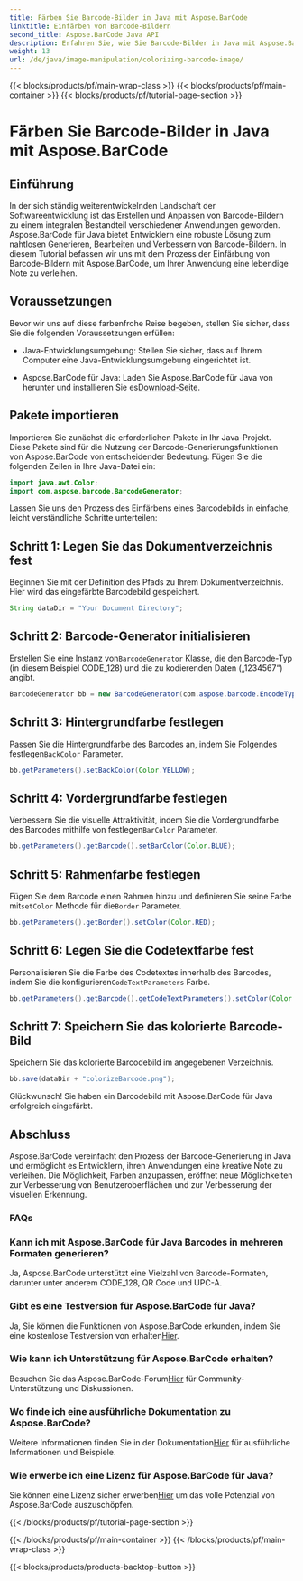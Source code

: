 ```yaml
---
title: Färben Sie Barcode-Bilder in Java mit Aspose.BarCode
linktitle: Einfärben von Barcode-Bildern
second_title: Aspose.BarCode Java API
description: Erfahren Sie, wie Sie Barcode-Bilder in Java mit Aspose.BarCode mühelos einfärben. Befolgen Sie unsere Schritt-für-Schritt-Anleitung für lebendige und optisch ansprechende Ergebnisse.
weight: 13
url: /de/java/image-manipulation/colorizing-barcode-image/
---
```


{{< blocks/products/pf/main-wrap-class >}}
{{< blocks/products/pf/main-container >}}
{{< blocks/products/pf/tutorial-page-section >}}

# Färben Sie Barcode-Bilder in Java mit Aspose.BarCode


## Einführung

In der sich ständig weiterentwickelnden Landschaft der Softwareentwicklung ist das Erstellen und Anpassen von Barcode-Bildern zu einem integralen Bestandteil verschiedener Anwendungen geworden. Aspose.BarCode für Java bietet Entwicklern eine robuste Lösung zum nahtlosen Generieren, Bearbeiten und Verbessern von Barcode-Bildern. In diesem Tutorial befassen wir uns mit dem Prozess der Einfärbung von Barcode-Bildern mit Aspose.BarCode, um Ihrer Anwendung eine lebendige Note zu verleihen.

## Voraussetzungen

Bevor wir uns auf diese farbenfrohe Reise begeben, stellen Sie sicher, dass Sie die folgenden Voraussetzungen erfüllen:

- Java-Entwicklungsumgebung: Stellen Sie sicher, dass auf Ihrem Computer eine Java-Entwicklungsumgebung eingerichtet ist.

-  Aspose.BarCode für Java: Laden Sie Aspose.BarCode für Java von herunter und installieren Sie es[Download-Seite](https://releases.aspose.com/barcode/java/).

## Pakete importieren

Importieren Sie zunächst die erforderlichen Pakete in Ihr Java-Projekt. Diese Pakete sind für die Nutzung der Barcode-Generierungsfunktionen von Aspose.BarCode von entscheidender Bedeutung. Fügen Sie die folgenden Zeilen in Ihre Java-Datei ein:

```java
import java.awt.Color;
import com.aspose.barcode.BarcodeGenerator;
```

Lassen Sie uns den Prozess des Einfärbens eines Barcodebilds in einfache, leicht verständliche Schritte unterteilen:

## Schritt 1: Legen Sie das Dokumentverzeichnis fest

Beginnen Sie mit der Definition des Pfads zu Ihrem Dokumentverzeichnis. Hier wird das eingefärbte Barcodebild gespeichert.

```java
String dataDir = "Your Document Directory";
```

## Schritt 2: Barcode-Generator initialisieren

 Erstellen Sie eine Instanz von`BarcodeGenerator` Klasse, die den Barcode-Typ (in diesem Beispiel CODE_128) und die zu kodierenden Daten („1234567“) angibt.

```java
BarcodeGenerator bb = new BarcodeGenerator(com.aspose.barcode.EncodeTypes.CODE_128, "1234567");
```

## Schritt 3: Hintergrundfarbe festlegen

 Passen Sie die Hintergrundfarbe des Barcodes an, indem Sie Folgendes festlegen`BackColor` Parameter.

```java
bb.getParameters().setBackColor(Color.YELLOW);
```

## Schritt 4: Vordergrundfarbe festlegen

 Verbessern Sie die visuelle Attraktivität, indem Sie die Vordergrundfarbe des Barcodes mithilfe von festlegen`BarColor` Parameter.

```java
bb.getParameters().getBarcode().setBarColor(Color.BLUE);
```

## Schritt 5: Rahmenfarbe festlegen

 Fügen Sie dem Barcode einen Rahmen hinzu und definieren Sie seine Farbe mit`setColor` Methode für die`Border` Parameter.

```java
bb.getParameters().getBorder().setColor(Color.RED);
```

## Schritt 6: Legen Sie die Codetextfarbe fest

 Personalisieren Sie die Farbe des Codetextes innerhalb des Barcodes, indem Sie die konfigurieren`CodeTextParameters` Farbe.

```java
bb.getParameters().getBarcode().getCodeTextParameters().setColor(Color.RED);
```

## Schritt 7: Speichern Sie das kolorierte Barcode-Bild

Speichern Sie das kolorierte Barcodebild im angegebenen Verzeichnis.

```java
bb.save(dataDir + "colorizeBarcode.png");
```

Glückwunsch! Sie haben ein Barcodebild mit Aspose.BarCode für Java erfolgreich eingefärbt.

## Abschluss

Aspose.BarCode vereinfacht den Prozess der Barcode-Generierung in Java und ermöglicht es Entwicklern, ihren Anwendungen eine kreative Note zu verleihen. Die Möglichkeit, Farben anzupassen, eröffnet neue Möglichkeiten zur Verbesserung von Benutzeroberflächen und zur Verbesserung der visuellen Erkennung.

### FAQs

### Kann ich mit Aspose.BarCode für Java Barcodes in mehreren Formaten generieren?
Ja, Aspose.BarCode unterstützt eine Vielzahl von Barcode-Formaten, darunter unter anderem CODE_128, QR Code und UPC-A.

### Gibt es eine Testversion für Aspose.BarCode für Java?
 Ja, Sie können die Funktionen von Aspose.BarCode erkunden, indem Sie eine kostenlose Testversion von erhalten[Hier](https://releases.aspose.com/).

### Wie kann ich Unterstützung für Aspose.BarCode erhalten?
 Besuchen Sie das Aspose.BarCode-Forum[Hier](https://forum.aspose.com/c/barcode/13) für Community-Unterstützung und Diskussionen.

### Wo finde ich eine ausführliche Dokumentation zu Aspose.BarCode?
 Weitere Informationen finden Sie in der Dokumentation[Hier](https://reference.aspose.com/barcode/java/) für ausführliche Informationen und Beispiele.

### Wie erwerbe ich eine Lizenz für Aspose.BarCode für Java?
 Sie können eine Lizenz sicher erwerben[Hier](https://purchase.aspose.com/buy) um das volle Potenzial von Aspose.BarCode auszuschöpfen.

{{< /blocks/products/pf/tutorial-page-section >}}

{{< /blocks/products/pf/main-container >}}
{{< /blocks/products/pf/main-wrap-class >}}

{{< blocks/products/products-backtop-button >}}
